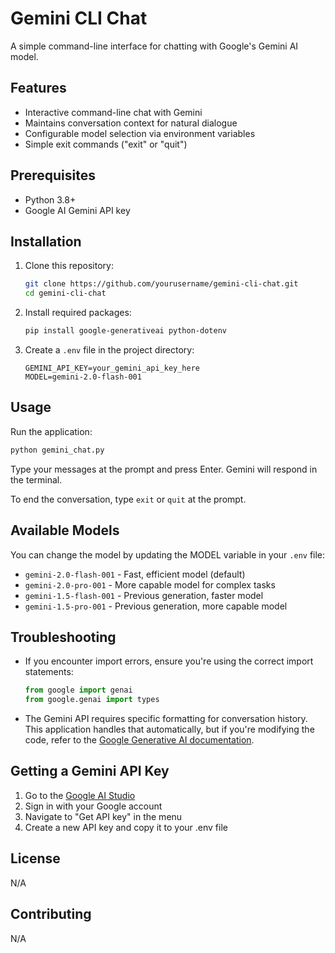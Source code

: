 # Gemini CLI Chat

A simple command-line interface for chatting with Google's Gemini AI model.

## Features

- Interactive command-line chat with Gemini
- Maintains conversation context for natural dialogue
- Configurable model selection via environment variables
- Simple exit commands ("exit" or "quit")

## Prerequisites

- Python 3.8+
- Google AI Gemini API key

## Installation

1. Clone this repository:
   ```bash
   git clone https://github.com/yourusername/gemini-cli-chat.git
   cd gemini-cli-chat
   ```

2. Install required packages:
   ```bash
   pip install google-generativeai python-dotenv
   ```

3. Create a `.env` file in the project directory:
   ```
   GEMINI_API_KEY=your_gemini_api_key_here
   MODEL=gemini-2.0-flash-001
   ```

## Usage

Run the application:
```bash
python gemini_chat.py
```

Type your messages at the prompt and press Enter. Gemini will respond in the terminal.

To end the conversation, type `exit` or `quit` at the prompt.

## Available Models

You can change the model by updating the MODEL variable in your `.env` file:

- `gemini-2.0-flash-001` - Fast, efficient model (default)
- `gemini-2.0-pro-001` - More capable model for complex tasks
- `gemini-1.5-flash-001` - Previous generation, faster model
- `gemini-1.5-pro-001` - Previous generation, more capable model

## Troubleshooting

- If you encounter import errors, ensure you're using the correct import statements:
  ```python
  from google import genai
  from google.genai import types
  ```

- The Gemini API requires specific formatting for conversation history. This application handles that automatically, but if you're modifying the code, refer to the [Google Generative AI documentation](https://ai.google.dev/docs/gemini_api_overview).

## Getting a Gemini API Key

1. Go to the [Google AI Studio](https://ai.google.dev/)
2. Sign in with your Google account
3. Navigate to "Get API key" in the menu
4. Create a new API key and copy it to your .env file

## License

N/A

## Contributing

N/A